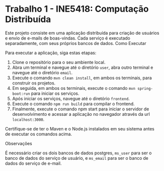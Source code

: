 # Trabalho 1 - INE5418: Computação Distribuída

Este projeto consiste em uma aplicação distribuída para criação de usuários e envio de e-mails de boas-vindas. Cada serviço é executado separadamente, com seus próprios bancos de dados.
Como Executar

Para executar a aplicação, siga estas etapas:

1. Clone o repositório para o seu ambiente local.
2. Abra um terminal e navegue até o diretório `user`, abra outro terminal e navegue até o diretório `email`.
3. Execute o comando `mvn clean install`, em ambos os terminais, para construir os projetos.
4. Em seguida, em ambos os terminais, execute o comando `mvn spring-boot:run` para iniciar os serviços.
5. Após iniciar os serviços, navegue até o diretório `frontend`.
6. Execute o comando `npm run build` para compilar o frontend.
7. Finalmente, execute o comando npm start para iniciar o servidor de desenvolvimento e acessar a aplicação no navegador
   através da url `localhost:3000`.

Certifique-se de ter o Maven e o Node.js instalados em seu sistema antes de executar os comandos acima.

Observações

É necessário criar os dois bancos de dados postgres, `ms_user` para ser o banco de dados do serviço de usuário, e `ms_email` para ser o banco de dados do serviço de e-mail.
